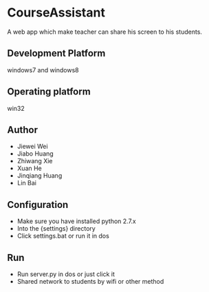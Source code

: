 CourseAssistant
== 
A web app which make teacher can share his screen to his students. 

Development Platform
-- 
windows7 and windows8 

Operating platform
-- 
win32 

Author
-- 
* Jiewei Wei 
* Jiabo Huang 
* Zhiwang Xie 
* Xuan He 
* Jinqiang Huang 
* Lin Bai 

Configuration
-- 
* Make sure you have installed python 2.7.x 
* Into the {settings} directory 
* Click settings.bat or run it in dos 

Run
-- 
* Run server.py in dos or just click it 
* Shared network to students by wifi or other method 
